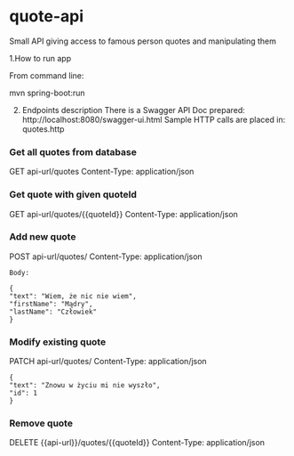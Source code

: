 # quote-api
Small API giving access to famous person quotes and manipulating them

1.How to run app
   
From command line: 

mvn spring-boot:run

2. Endpoints description
There is a Swagger API Doc prepared: 
   http://localhost:8080/swagger-ui.html
Sample HTTP calls are placed in:
   quotes.http

### Get all quotes from database
GET 
    api-url/quotes
    Content-Type: application/json

### Get quote with given quoteId
GET 
    api-url/quotes/{{quoteId}}
    Content-Type: application/json

### Add new quote
POST 
    api-url/quotes/
    Content-Type: application/json

    Body: 

    {
    "text": "Wiem, że nic nie wiem",
    "firstName": "Mądry",
    "lastName": "Człowiek"
    }

### Modify existing quote
PATCH 
    api-url/quotes/
    Content-Type: application/json

    {
    "text": "Znowu w życiu mi nie wyszło",
    "id": 1
    }

### Remove quote
DELETE 
    {{api-url}}/quotes/{{quoteId}}
    Content-Type: application/json


